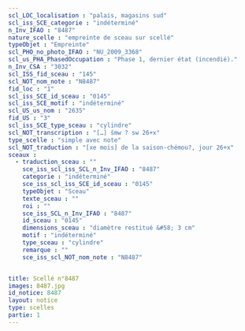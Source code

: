 ```yaml
---
scl_LOC_localisation : "palais, magasins sud"
scl_iss_SCE_categorie : "indéterminé"
n_Inv_IFAO : "8487"
nature_scelle : "empreinte de sceau sur scellé"
typeObjet : "Empreinte"
scl_PHO_no_photo_IFAO : "NU_2009_3368"
scl_us_PHA_PhasedOccupation : "Phase 1, dernier état (incendié)."
n_Inv_CSA : "3032"
scl_ISS_fid_sceau : "145"
scl_NOT_nom_note : "N8487"
fid_loc : "1"
scl_iss_SCE_id_sceau : "0145"
scl_iss_SCE_motif : "indéterminé"
scl_US_us_nom : "2635"
fid_US : "3"
scl_iss_SCE_type_sceau : "cylindre"
scl_NOT_transcription : "[…] šmw ? sw 26+x"
type_scelle : "simple avec note"
scl_NOT_traduction : "[xe mois] de la saison-chémou?, jour 26+x"
sceaux :
  - traduction_sceau : ""
    sce_iss_scl_iss_SCL_n_Inv_IFAO : "8487"
    categorie : "indéterminé"
    sce_iss_scl_iss_SCE_id_sceau : "0145"
    typeObjet : "Sceau"
    texte_sceau : ""
    roi : ""
    sce_iss_SCL_n_Inv_IFAO : "8487"
    id_sceau : "0145"
    dimensions_sceau : "diamètre restitué &#58; 3 cm"
    motif : "indéterminé"
    type_sceau : "cylindre"
    remarque : ""
    sce_iss_scl_NOT_nom_note : "N8487"


title: Scellé n°8487
images: 8487.jpg
id_notice: 8487
layout: notice
type: scelles
partie: 1
---
```

